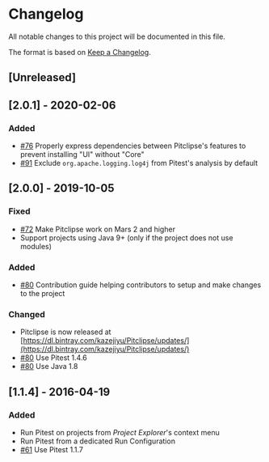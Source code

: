 # Changelog
All notable changes to this project will be documented in this file.

The format is based on [Keep a Changelog](https://keepachangelog.com/en/1.0.0/).

## [Unreleased]

## [2.0.1] - 2020-02-06
### Added
- [#76](https://github.com/pitest/pitclipse/issues/76) Properly express dependencies between Pitclipse's features to prevent installing "UI" without "Core"
- [#91](https://github.com/pitest/pitclipse/issues/91) Exclude `org.apache.logging.log4j` from Pitest's analysis by default

## [2.0.0] - 2019-10-05
### Fixed
- [#72](https://github.com/pitest/pitclipse/issues/72) Make Pitclipse work on Mars 2 and higher
- Support projects using Java 9+ (only if the project does not use modules)

### Added
- [#80](https://github.com/pitest/pitclipse/pull/80) Contribution guide helping contributors to setup and make changes to the project

### Changed
- Pitclipse is now released at [https://dl.bintray.com/kazejiyu/Pitclipse/updates/](https://dl.bintray.com/kazejiyu/Pitclipse/updates/)
- [#80](https://github.com/pitest/pitclipse/pull/80) Use Pitest 1.4.6
- [#80](https://github.com/pitest/pitclipse/pull/80) Use Java 1.8

## [1.1.4] - 2016-04-19
### Added
- Run Pitest on projects from _Project Explorer_'s context menu
- Run Pitest from a dedicated Run Configuration
- [#61](https://github.com/pitest/pitclipse/issues/61) Use Pitest 1.1.7